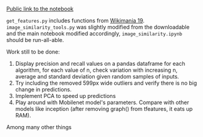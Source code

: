 [Public link to the notebook](https://public.paws.wmcloud.org/User:A1exGP/first%20submission/image_similarity.ipynb)

`get_features.py` includes functions from [Wikimania 19](https://github.com/mirrys/Wikimania_19_Tutorial/). `image_similarity_tools.py` was slightly modified from the downloadable and the main notebook modified accordingly, `image_similarity.ipynb` should be run-all-able.

Work still to be done:
1. Display precision and recall values on a pandas dataframe for each algorithm, for each value of n, check variation with increasing n, average and standard deviation given random samples of inputs.
2. Try including the removed 599px wide outliers and verify there is no big change in predictions.
3. Implement PCA to speed up predictions
4. Play around with Mobilenet model's parameters. Compare with other models like inception (after removing graph() from tfeatures, it eats up RAM).

Among many other things
